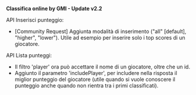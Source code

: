**Classifica online by GMI - Update v2.2**

API Inserisci punteggio:
  - [Community Request] Aggiunta modalità di inserimento ("all" [default], "higher", "lower"). Utile ad esempio per inserire solo i top scores di un giocatore.

API Lista punteggi: 
  - Il filtro 'player' ora può accettare il nome di un giocatore, oltre che un id.
  - Aggiunto il parametro 'includePlayer', per includere nella risposta il miglior punteggio del giocatore (utile quando si vuole conoscere il punteggio anche quando non rientra tra i primi classificati).
